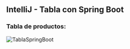 ## IntelliJ - Tabla con Spring Boot

### Tabla de productos:

![TablaSpringBoot](https://github.com/ETLuis/TablaConSpringBoot/assets/91607146/5d8b4f88-c2a9-4f9d-a7e5-7b0e67330d5c)
